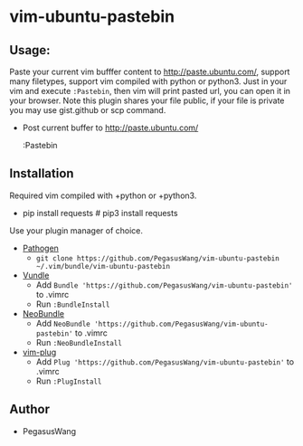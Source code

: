 # vim-ubuntu-pastebin

## Usage:
Paste your current vim bufffer content to http://paste.ubuntu.com/, support many filetypes, support vim compiled with python or python3. Just in your vim and execute `:Pastebin`, then vim will print pasted url, you can open it in your browser. Note this plugin shares your file public, if your file is private you may use gist.github or scp command.

- Post current buffer to http://paste.ubuntu.com/

    :Pastebin


## Installation

Required vim compiled with +python or +python3.

- pip install requests            # pip3 install requests

Use your plugin manager of choice.

- [Pathogen](https://github.com/tpope/vim-pathogen)
  - `git clone https://github.com/PegasusWang/vim-ubuntu-pastebin ~/.vim/bundle/vim-ubuntu-pastebin`
- [Vundle](https://github.com/gmarik/vundle)
  - Add `Bundle 'https://github.com/PegasusWang/vim-ubuntu-pastebin'` to .vimrc
  - Run `:BundleInstall`
- [NeoBundle](https://github.com/Shougo/neobundle.vim)
  - Add `NeoBundle 'https://github.com/PegasusWang/vim-ubuntu-pastebin'` to .vimrc
  - Run `:NeoBundleInstall`
- [vim-plug](https://github.com/junegunn/vim-plug)
  - Add `Plug 'https://github.com/PegasusWang/vim-ubuntu-pastebin'` to .vimrc
  - Run `:PlugInstall`

## Author
- PegasusWang
